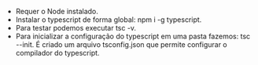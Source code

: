 - Requer o Node instalado.
- Instalar o typescript de forma global: npm i -g typescript.
- Para testar podemos executar tsc -v.
- Para inicializar a configuração do typescript em uma pasta fazemos: tsc --init. É criado um arquivo tsconfig.json que permite configurar o compilador do typescript. 